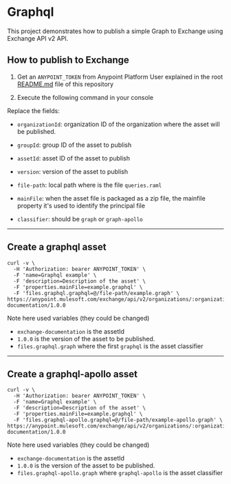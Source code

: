 # Graphql

This project demonstrates how to publish a simple Graph to Exchange using Exchange API v2 API.


## How to publish to Exchange

1. Get an `ANYPOINT_TOKEN` from Anypoint Platform User explained in the root [README.md](../README.md) file of this repository

2. Execute the following command in your console

Replace the fields:
 - `organizationId`: organization ID of the organization where the asset will be published.
 - `groupId`: group ID of the asset to publish
 - `assetId`: asset ID of the asset to publish
 - `version`: version of the asset to publish

 - `file-path`: local path where is the file `queries.raml`
 - `mainFile`: when the asset file is packaged as a zip file, the mainfile property it's used to identify the principal file
 - `classifier`: should be `graph` or `graph-apollo`

---

## Create a graphql asset

```
curl -v \
  -H 'Authorization: bearer ANYPOINT_TOKEN' \
  -F 'name=Graphql example' \
  -F 'description=Description of the asset' \
  -F 'properties.mainFile=example.graphql' \
  -F 'files.graphql.graphql=@/file-path/example.graph' \
https://anypoint.mulesoft.com/exchange/api/v2/organizations/:organizationId/assets/:groupId/exchange-documentation/1.0.0
```

Note here used variables (they could be changed)

  * `exchange-documentation` is the assetId 
  * `1.0.0` is the version of the asset to be published. 
  * `files.graphql.graph` where the first `graphql` is the asset classifier

---

## Create a graphql-apollo asset

```
curl -v \
  -H 'Authorization: bearer ANYPOINT_TOKEN' \
  -F 'name=Graphql example' \
  -F 'description=Description of the asset' \
  -F 'properties.mainFile=example.graphql' \
  -F 'files.graphql-apollo.graphql=@/file-path/example-apollo.graph' \
https://anypoint.mulesoft.com/exchange/api/v2/organizations/:organizationId/assets/:groupId/exchange-documentation/1.0.0
```

Note here used variables (they could be changed)

  * `exchange-documentation` is the assetId 
  * `1.0.0` is the version of the asset to be published. 
  * `files.graphql-apollo.graph` where `graphql-apollo` is the asset classifier
